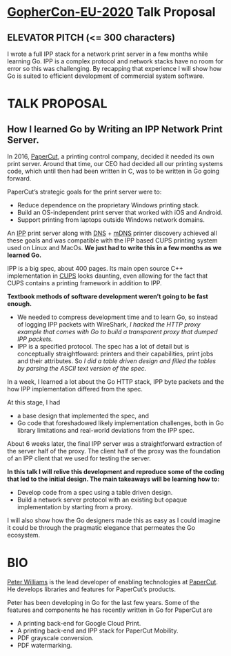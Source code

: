 [GopherCon-EU-2020](https://www.papercall.io/cfps/2742/submissions/new) Talk Proposal
=============================================================================

ELEVATOR PITCH (<= 300 characters)
--------------

I wrote a full IPP stack for a network print server in a few months while learning Go. IPP is a complex protocol and network stacks have no room for error so this was challenging.
By recapping that experience I will show how Go is suited to efficient development of commercial system software.


TALK PROPOSAL
=============

How I learned Go by Writing an IPP Network Print Server.
-------------------------------------------------------

In 2016, [PaperCut](https://www.papercut.com/), a printing control company, decided it needed its own print server. Around that time, our CEO had decided all our printing systems code, which until then had been written in C, was to be written in Go
going forward.

PaperCut’s strategic goals for the print server were to:
* Reduce dependence on the proprietary Windows printing stack.
* Build an OS-independent print server that worked with iOS and Android.
* Support printing from laptops outside Windows network domains.

An [IPP](https://en.wikipedia.org/wiki/Internet_Printing_Protocol) print server along with [DNS](https://www.cloudflare.com/learning/dns/what-is-dns/) + [mDNS](https://en.wikipedia.org/wiki/Multicast_DNS) printer discovery achieved all these goals and was compatible with the IPP based CUPS printing system used on Linux and MacOs. **We just had to write this in a few months as we learned Go.**

IPP is a big spec, about 400 pages. Its main open source C++ implementation in
[CUPS](https://en.wikipedia.org/wiki/CUPS) looks daunting, even allowing for the fact that CUPS contains a printing framework in addition to IPP.

**Textbook methods of software development weren’t going to be fast enough.**

* We needed to compress development time and to learn Go, so instead of logging IPP packets with WireShark, _I hacked the HTTP proxy example that comes with Go to build a transparent proxy that dumped IPP packets._
* IPP is a specified protocol. The spec has a lot of detail but is conceptually straightfoward: printers and their capabilities, print jobs and their attributes. So _I did a table driven design and filled the tables by parsing the ASCII text version of the spec._

In a week, I learned a lot about the Go HTTP stack, IPP byte packets and the how IPP implementation differed from the spec.

At this stage, I had
* a base design that implemented the spec, and
* Go code that  foreshadowed likely implementation challenges, both in Go library limitations and real-world deviations from the IPP spec.

About 6 weeks later, the final IPP server was a straightforward extraction of the server half of the proxy. The client half of the proxy was the foundation of an IPP client that we used for testing the server.

**In this talk I will relive this development and reproduce some of the coding that led to the initial design. The main takeaways will be learning how to:**
* Develop code from a spec using a table driven design.
* Build a network server protocol with an existing but opaque implementation by starting from a proxy.

I will also show how the Go designers made this as easy as I could imagine it could be through the pragmatic elegance that permeates the Go ecosystem.



BIO
===
[Peter Williams](https://www.linkedin.com/in/peterwilliams97/) is the lead developer of enabling technologies at [PaperCut](https://www.papercut.com/). He develops libraries and features
for PaperCut’s products.

Peter has been developing in Go for the last few years. Some of the features and components he has
recently written in Go for PaperCut are

* A printing back-end for Google Cloud Print.
* A printing back-end and IPP stack for PaperCut Mobility.
* PDF grayscale conversion.
* PDF watermarking.

